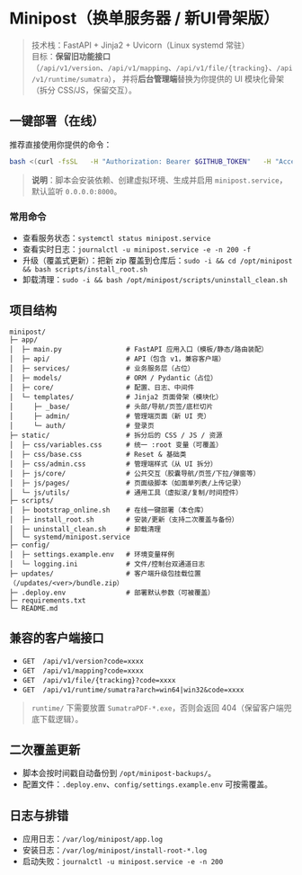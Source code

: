 # Minipost（换单服务器 / 新UI骨架版）

> 技术栈：FastAPI + Jinja2 + Uvicorn（Linux systemd 常驻）  
> 目标：**保留旧功能接口**（`/api/v1/version`、`/api/v1/mapping`、`/api/v1/file/{tracking}`、`/api/v1/runtime/sumatra`），
> 并将**后台管理端**替换为你提供的 UI 模块化骨架（拆分 CSS/JS，保留交互）。

## 一键部署（在线）
推荐直接使用你提供的命令：

```bash
bash <(curl -fsSL   -H "Authorization: Bearer $GITHUB_TOKEN"   -H "Accept: application/vnd.github.v3.raw"   "https://api.github.com/repos/aidaddydog/minipost/contents/scripts/bootstrap_online.sh?ref=main")
```

> **说明**：脚本会安装依赖、创建虚拟环境、生成并启用 `minipost.service`，默认监听 `0.0.0.0:8000`。

### 常用命令

- 查看服务状态：`systemctl status minipost.service`
- 查看实时日志：`journalctl -u minipost.service -e -n 200 -f`
- 升级（覆盖式更新）：把新 zip 覆盖到仓库后：`sudo -i && cd /opt/minipost && bash scripts/install_root.sh`
- 卸载清理：`sudo -i && bash /opt/minipost/scripts/uninstall_clean.sh`

## 项目结构
```
minipost/
├─ app/
│  ├─ main.py                # FastAPI 应用入口（模板/静态/路由装配）
│  ├─ api/                   # API（包含 v1，兼容客户端）
│  ├─ services/              # 业务服务层（占位）
│  ├─ models/                # ORM / Pydantic（占位）
│  ├─ core/                  # 配置、日志、中间件
│  └─ templates/             # Jinja2 页面骨架（模块化）
│     ├─ _base/              # 头部/导航/页签/底栏切片
│     ├─ admin/              # 管理端页面（新 UI 壳）
│     └─ auth/               # 登录页
├─ static/                   # 拆分后的 CSS / JS / 资源
│  ├─ css/variables.css      # 统一 :root 变量（可覆盖）
│  ├─ css/base.css           # Reset & 基础类
│  ├─ css/admin.css          # 管理端样式（从 UI 拆分）
│  ├─ js/core/               # 公共交互（胶囊导航/页签/下拉/弹窗等）
│  ├─ js/pages/              # 页面级脚本（如面单列表/上传记录）
│  └─ js/utils/              # 通用工具（虚拟滚/复制/时间控件）
├─ scripts/
│  ├─ bootstrap_online.sh    # 在线一键部署（本仓库）
│  ├─ install_root.sh        # 安装/更新（支持二次覆盖与备份）
│  ├─ uninstall_clean.sh     # 卸载清理
│  └─ systemd/minipost.service
├─ config/
│  ├─ settings.example.env   # 环境变量样例
│  └─ logging.ini            # 文件/控制台双通道日志
├─ updates/                  # 客户端升级包挂载位置（/updates/<ver>/bundle.zip）
├─ .deploy.env               # 部署默认参数（可被覆盖）
├─ requirements.txt
└─ README.md
```

## 兼容的客户端接口
- `GET  /api/v1/version?code=xxxx`
- `GET  /api/v1/mapping?code=xxxx`
- `GET  /api/v1/file/{tracking}?code=xxxx`
- `GET  /api/v1/runtime/sumatra?arch=win64|win32&code=xxxx`

> `runtime/` 下需要放置 `SumatraPDF-*.exe`，否则会返回 404（保留客户端兜底下载逻辑）。

## 二次覆盖更新
- 脚本会按时间戳自动备份到 `/opt/minipost-backups/`。  
- 配置文件：`.deploy.env`、`config/settings.example.env` 可按需覆盖。

## 日志与排错
- 应用日志：`/var/log/minipost/app.log`
- 安装日志：`/var/log/minipost/install-root-*.log`
- 启动失败：`journalctl -u minipost.service -e -n 200`

